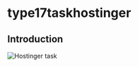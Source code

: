 # type17taskhostinger

## Introduction

![Hostinger task](https://vygantaspaul.github.io/type17taskhostinger/img/Screenshot.png)